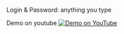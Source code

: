 Login & Password: anything you type

Demo on youtube
[![Demo on YouTube](https://img.youtube.com/vi/h-JZBshPFfE/0.jpg)](https://youtu.be/h-JZBshPFfE)

